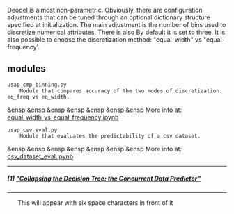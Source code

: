 

Deodel is almost non-parametric. Obviously, there are configuration adjustments that can be tuned through an optional dictionary structure specified at initialization. The main adjustment is the number of bins used to discretize numerical attributes. There is also By default it is set to three. It is also possible to choose the discretization method: "equal-width" vs "equal-frequency'. 

## modules

    usap_cmp_binning.py
        Module that compares accuracy of the two modes of discretization: eq_freq vs eq_width.

&ensp &ensp &ensp &ensp &ensp &ensp &ensp More info at: [equal_width_vs_equal_frequency.ipynb](https://github.com/c4pub/misc/blob/main/notebooks/equal_width_vs_equal_frequency.ipynb)

    usap_csv_eval.py
        Module that evaluates the predictability of a csv dataset.

&ensp &ensp &ensp &ensp &ensp &ensp &ensp More info at: [csv_dataset_eval.ipynb](https://github.com/c4pub/misc/blob/main/notebooks/csv_dataset_eval.ipynb)

---

##### [1] ["Collapsing the Decision Tree: the Concurrent Data Predictor"](https://doi.org/10.13140/RG.2.2.33413.06880)
 
---

&nbsp;&nbsp;&nbsp;&nbsp;&nbsp;&nbsp;This will appear with six space characters in front of it

